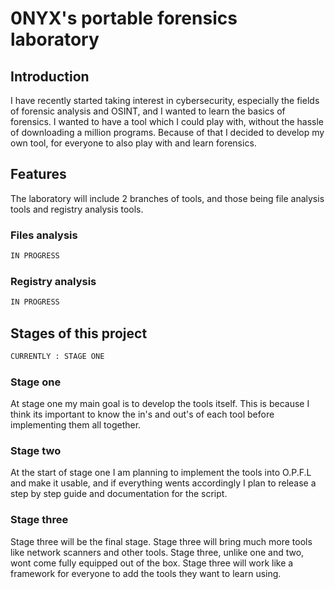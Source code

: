 # 0NYX's portable forensics laboratory
## Introduction
I have recently started taking interest in cybersecurity, especially the fields of forensic analysis and OSINT, and I wanted to learn the basics of forensics. I wanted to have a tool which I could play with, without the hassle of downloading a million programs. Because of that I decided to develop my own tool, for everyone to also play with and learn forensics.
## Features
The laboratory will include 2 branches of tools, and those being file analysis tools and registry analysis tools.
### Files analysis
```python
IN PROGRESS
```
### Registry analysis
```python
IN PROGRESS
```
## Stages of this project
```python
CURRENTLY : STAGE ONE
```
### Stage one
At stage one my main goal is to develop the tools itself. This is because I think its important to know the in's and out's of each tool before implementing them all together. 
### Stage two
At the start of stage one I am planning to implement the tools into O.P.F.L and make it usable, and if everything wents accordingly I plan to release a step by step guide and documentation for the script.
### Stage three
Stage three will be the final stage. Stage three will bring much more tools like network scanners and other tools. Stage three, unlike one and two, wont come fully equipped out of the box. Stage three will work like a framework for everyone to add the tools they want to learn using.
